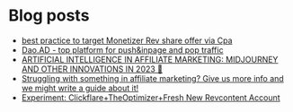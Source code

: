# Blog posts
<!-- BLOG-POST-LIST:START -->
- [best practice to target Monetizer Rev share offer via Cpa](https://afflift.com/f/threads/best-practice-to-target-monetizer-rev-share-offer-via-cpa.10547/)
- [Dao.AD - top platform for push&amp;inpage and pop traffic](https://afflift.com/f/threads/dao-ad-top-platform-for-push-inpage-and-pop-traffic.5708/)
- [ARTIFICIAL INTELLIGENCE IN AFFILIATE MARKETING: MIDJOURNEY AND OTHER INNOVATIONS IN 2023 🤖](https://afflift.com/f/threads/artificial-intelligence-in-affiliate-marketing-midjourney-and-other-innovations-in-2023-%F0%9F%A4%96.10546/)
- [Struggling with something in affiliate marketing? Give us more info and we might write a guide about it!](https://afflift.com/f/threads/struggling-with-something-in-affiliate-marketing-give-us-more-info-and-we-might-write-a-guide-about-it.10464/)
- [Experiment: Clickflare+TheOptimizer+Fresh New Revcontent Account](https://afflift.com/f/threads/experiment-clickflare-theoptimizer-fresh-new-revcontent-account.10545/)
<!-- BLOG-POST-LIST:END -->
